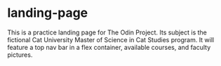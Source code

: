 # landing-page

This is a practice landing page for The Odin Project. Its subject is the fictional Cat University Master of Science in Cat Studies program. It will feature a top nav bar in a flex container, available courses, and faculty pictures.